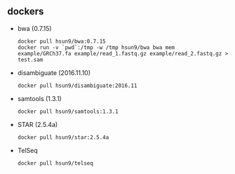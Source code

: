 ## dockers
* bwa (0.7.15)
  ```
  docker pull hsun9/bwa:0.7.15
  docker run -v `pwd`:/tmp -w /tmp hsun9/bwa bwa mem example/GRCh37.fa example/read_1.fastq.gz example/read_2.fastq.gz > test.sam
  ```

* disambiguate (2016.11.10)
  ```
  docker pull hsun9/disambiguate:2016.11
  ```

* samtools (1.3.1)
  ```
  docker pull hsun9/samtools:1.3.1
  ```

* STAR (2.5.4a)
  ```
  docker pull hsun9/star:2.5.4a
  ```

* TelSeq
  ```
  docker pull hsun9/telseq
  ```
